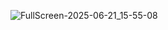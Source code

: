 ![FullScreen-2025-06-21_15-55-08](https://github.com/user-attachments/assets/db73eaba-36e1-46e0-8122-ada32986f305)

